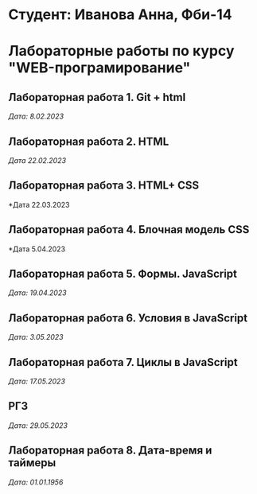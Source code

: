 # Студент: Иванова Анна, Фби-14 

# Лабораторные работы по курсу "WEB-програмирование"

## Лабораторная работа 1. Git + html 

*Дата: 8.02.2023*

## Лабораторная работа 2. HTML

*Дата 22.02.2023*


## Лабораторная работа 3. HTML+ CSS

*Дата 22.03.2023

## Лабораторная работа 4. Блочная модель CSS

*Дата 5.04.2023


## Лабораторная работа 5. Формы. JavaScript
*Дата: 19.04.2023*


## Лабораторная работа 6. Условия в JavaScript
*Дата: 3.05.2023*


## Лабораторная работа 7. Циклы в JavaScript
*Дата: 17.05.2023*

## РГЗ
*Дата: 29.05.2023*

## Лабораторная работа 8. Дата-время и таймеры
*Дата: 01.01.1956*


